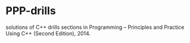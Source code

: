 # PPP-drills
solutions of C++ drills sections in Programming – Principles and Practice Using C++ (Second Edition), 2014.

